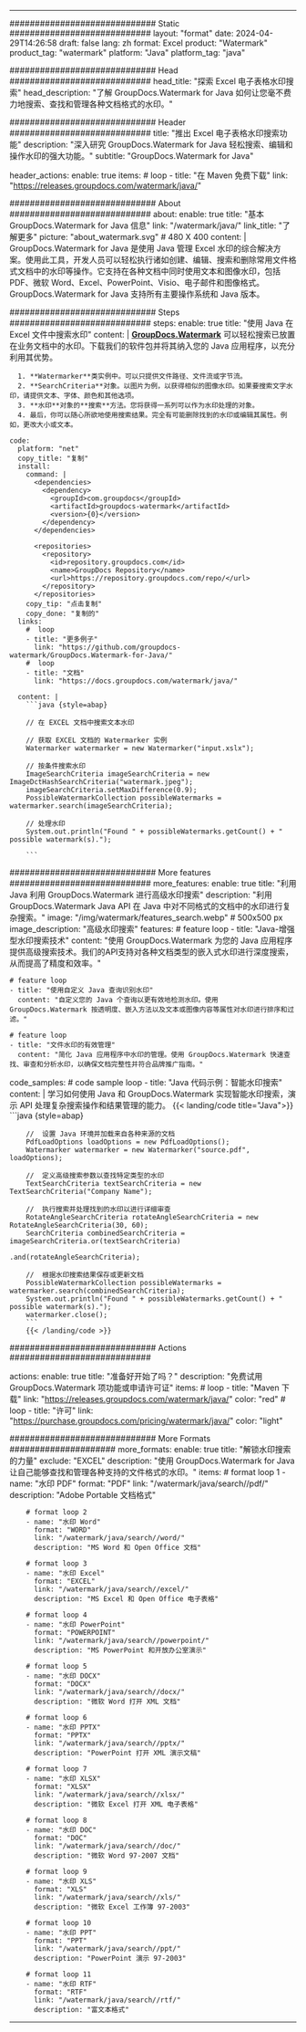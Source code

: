 
---
############################# Static ############################
layout: "format"
date:  2024-04-29T14:26:58
draft: false
lang: zh
format: Excel
product: "Watermark"
product_tag: "watermark"
platform: "Java"
platform_tag: "java"

############################# Head ############################
head_title: "探索 Excel 电子表格水印搜索"
head_description: "了解 GroupDocs.Watermark for Java 如何让您毫不费力地搜索、查找和管理各种文档格式的水印。"

############################# Header ############################
title: "推出 Excel 电子表格水印搜索功能" 
description: "深入研究 GroupDocs.Watermark for Java 轻松搜索、编辑和操作水印的强大功能。"
subtitle: "GroupDocs.Watermark for Java" 

header_actions:
  enable: true
  items:
    #  loop
    - title: "在 Maven 免费下载"
      link: "https://releases.groupdocs.com/watermark/java/"
      
############################# About ############################
about:
    enable: true
    title: "基本 GroupDocs.Watermark for Java 信息"
    link: "/watermark/java/"
    link_title: "了解更多"
    picture: "about_watermark.svg" # 480 X 400
    content: |
       GroupDocs.Watermark for Java 是使用 Java 管理 Excel 水印的综合解决方案。使用此工具，开发人员可以轻松执行诸如创建、编辑、搜索和删除常用文件格式文档中的水印等操作。它支持在各种文档中同时使用文本和图像水印，包括 PDF、微软 Word、Excel、PowerPoint、Visio、电子邮件和图像格式。GroupDocs.Watermark for Java 支持所有主要操作系统和 Java 版本。

############################# Steps ############################
steps:
    enable: true
    title: "使用 Java 在 Excel 文件中搜索水印"
    content: |
      **[GroupDocs.Watermark](https://products.groupdocs.com/watermark/java/)** 可以轻松搜索已放置在业务文档中的水印。下载我们的软件包并将其纳入您的 Java 应用程序，以充分利用其优势。
      
      1. **Watermarker**类实例中。可以只提供文件路径、文件流或字节流。
      2. **SearchCriteria**对象。以图片为例，以获得相似的图像水印。如果要搜索文字水印，请提供文本、字体、颜色和其他选项。
      3. **水印**对象的**搜索**方法。您将获得一系列可以作为水印处理的对象。
      4. 最后，你可以随心所欲地使用搜索结果。完全有可能删除找到的水印或编辑其属性。例如，更改大小或文本。
   
    code:
      platform: "net"
      copy_title: "复制"
      install:
        command: |
          <dependencies>
            <dependency>
              <groupId>com.groupdocs</groupId>
              <artifactId>groupdocs-watermark</artifactId>
              <version>{0}</version>
            </dependency>
          </dependencies>

          <repositories>
            <repository>
              <id>repository.groupdocs.com</id>
              <name>GroupDocs Repository</name>
              <url>https://repository.groupdocs.com/repo/</url>
            </repository>
          </repositories>
        copy_tip: "点击复制"
        copy_done: "复制的"
      links:
        #  loop
        - title: "更多例子"
          link: "https://github.com/groupdocs-watermark/GroupDocs.Watermark-for-Java/"
        #  loop
        - title: "文档"
          link: "https://docs.groupdocs.com/watermark/java/"
          
      content: |
        ```java {style=abap}

        // 在 EXCEL 文档中搜索文本水印

        // 获取 EXCEL 文档的 Watermarker 实例
        Watermarker watermarker = new Watermarker("input.xslx");

        // 按条件搜索水印
        ImageSearchCriteria imageSearchCriteria = new ImageDctHashSearchCriteria("watermark.jpeg");
        imageSearchCriteria.setMaxDifference(0.9);
        PossibleWatermarkCollection possibleWatermarks = watermarker.search(imageSearchCriteria);

        // 处理水印
        System.out.println("Found " + possibleWatermarks.getCount() + " possible watermark(s).");
        
        ```   
        
############################# More features ############################
more_features:
  enable: true
  title: "利用 Java 利用 GroupDocs.Watermark 进行高级水印搜索"
  description: "利用 GroupDocs.Watermark Java API 在 Java 中对不同格式的文档中的水印进行复杂搜索。"
  image: "/img/watermark/features_search.webp" # 500x500 px
  image_description: "高级水印搜索"
  features:
    # feature loop
    - title: "Java-增强型水印搜索技术"
      content: "使用 GroupDocs.Watermark 为您的 Java 应用程序提供高级搜索技术。我们的API支持对各种文档类型的嵌入式水印进行深度搜索，从而提高了精度和效率。"

    # feature loop
    - title: "使用自定义 Java 查询识别水印"
      content: "自定义您的 Java 个查询以更有效地检测水印。使用 GroupDocs.Watermark 按透明度、嵌入方法以及文本或图像内容等属性对水印进行排序和过滤。"

    # feature loop
    - title: "文件水印的有效管理"
      content: "简化 Java 应用程序中水印的管理。使用 GroupDocs.Watermark 快速查找、审查和分析水印，以确保文档完整性并符合品牌推广指南。"
      
  code_samples:
    # code sample loop
    - title: "Java 代码示例：智能水印搜索"
      content: |
        学习如何使用 Java 和 GroupDocs.Watermark 实现智能水印搜索，演示 API 处理复杂搜索操作和结果管理的能力。
        {{< landing/code title="Java">}}
        ```java {style=abap}
        
        //  设置 Java 环境并加载来自各种来源的文档
        PdfLoadOptions loadOptions = new PdfLoadOptions();
        Watermarker watermarker = new Watermarker("source.pdf", loadOptions);

        //  定义高级搜索参数以查找特定类型的水印
        TextSearchCriteria textSearchCriteria = new TextSearchCriteria("Company Name");

        //  执行搜索并处理找到的水印以进行详细审查
        RotateAngleSearchCriteria rotateAngleSearchCriteria = new RotateAngleSearchCriteria(30, 60);
        SearchCriteria combinedSearchCriteria = imageSearchCriteria.or(textSearchCriteria)
                                                                   .and(rotateAngleSearchCriteria);

        //  根据水印搜索结果保存或更新文档
        PossibleWatermarkCollection possibleWatermarks = watermarker.search(combinedSearchCriteria);
        System.out.println("Found " + possibleWatermarks.getCount() + " possible watermark(s).");
        watermarker.close();
        ```
        {{< /landing/code >}}


############################# Actions ############################

actions:
  enable: true
  title: "准备好开始了吗？"
  description: "免费试用 GroupDocs.Watermark 项功能或申请许可证"
  items:
    #  loop
    - title: "Maven 下载"
      link: "https://releases.groupdocs.com/watermark/java/"
      color: "red"
        #  loop
    - title: "许可"
      link: "https://purchase.groupdocs.com/pricing/watermark/java/"
      color: "light"


############################# More Formats #####################
more_formats:
    enable: true
    title: "解锁水印搜索的力量"
    exclude: "EXCEL"
    description: "使用 GroupDocs.Watermark for Java 让自己能够查找和管理各种支持的文件格式的水印。"
    items: 
        # format loop 1
        - name: "水印 PDF"
          format: "PDF"
          link: "/watermark/java/search//pdf/"
          description: "Adobe Portable 文档格式"

        # format loop 2
        - name: "水印 Word"
          format: "WORD"
          link: "/watermark/java/search//word/"
          description: "MS Word 和 Open Office 文档"
          
        # format loop 3
        - name: "水印 Excel"
          format: "EXCEL"
          link: "/watermark/java/search//excel/"
          description: "MS Excel 和 Open Office 电子表格"

        # format loop 4
        - name: "水印 PowerPoint"
          format: "POWERPOINT"
          link: "/watermark/java/search//powerpoint/"
          description: "MS PowerPoint 和开放办公室演示"

        # format loop 5
        - name: "水印 DOCX"
          format: "DOCX"
          link: "/watermark/java/search//docx/"
          description: "微软 Word 打开 XML 文档"
          
        # format loop 6
        - name: "水印 PPTX"
          format: "PPTX"
          link: "/watermark/java/search//pptx/"
          description: "PowerPoint 打开 XML 演示文稿"
          
        # format loop 7
        - name: "水印 XLSX"
          format: "XLSX"
          link: "/watermark/java/search//xlsx/"
          description: "微软 Excel 打开 XML 电子表格"

        # format loop 8
        - name: "水印 DOC"
          format: "DOC"
          link: "/watermark/java/search//doc/"
          description: "微软 Word 97-2007 文档"

        # format loop 9
        - name: "水印 XLS"
          format: "XLS"
          link: "/watermark/java/search//xls/"
          description: "微软 Excel 工作簿 97-2003"

        # format loop 10
        - name: "水印 PPT"
          format: "PPT"
          link: "/watermark/java/search//ppt/"
          description: "PowerPoint 演示 97-2003"

        # format loop 11
        - name: "水印 RTF"
          format: "RTF"
          link: "/watermark/java/search//rtf/"
          description: "富文本格式"

---